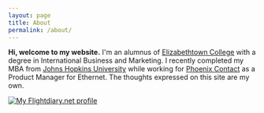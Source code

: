 ```yaml
---
layout: page
title: About
permalink: /about/
---
```


**Hi, welcome to my website.** I'm an alumnus of <a href="http://www.etown.edu/">Elizabethtown College</a> with a degree in International Business and Marketing. I recently completed my MBA from [Johns Hopkins University](http://jhu.edu) while working for <a href="http://www.phoenixcontact.com/usa_home/"> Phoenix Contact</a> as a Product Manager for Ethernet. The thoughts expressed on this site are my own.

<a href="https://my.flightradar24.com/Reicherte"><img src="https://banners-my.flightradar24.com/Reicherte.png" alt="My Flightdiary.net profile" /></a>
<!--stackedit_data:
eyJoaXN0b3J5IjpbMTcxNjM1MDA5M119
-->